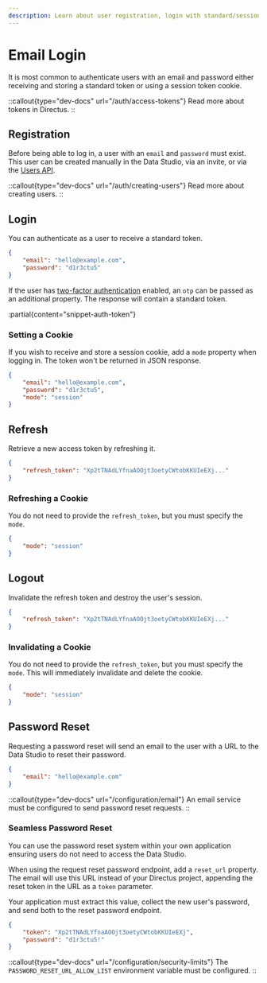 ```yaml
---
description: Learn about user registration, login with standard/session tokens, refresh, logout, and resetting passwords.
---
```


# Email Login

It is most common to authenticate users with an email and password either receiving and storing a standard token or using a session token cookie.

::callout{type="dev-docs" url="/auth/access-tokens"}
Read more about tokens in Directus.
::

## Registration

Before being able to log in, a user with an `email` and `password` must exist. This user can be created manually in the Data Studio, via an invite, or via the [Users API](/api-reference/users).

::callout{type="dev-docs" url="/auth/creating-users"}
Read more about creating users.
::

## Login

You can authenticate as a user to receive a standard token.

```json [POST /auth/login]
{
	"email": "hello@example.com",
	"password": "d1r3ctu5"
}
```

If the user has [two-factor authentication](/auth/2fa) enabled, an `otp` can be passed as an additional property. The response will contain a standard token.

:partial{content="snippet-auth-token"}


### Setting a Cookie

If you wish to receive and store a session cookie, add a `mode` property when logging in. The token won't be returned in JSON response.

```json [POST /auth/login]
{
	"email": "hello@example.com",
	"password": "d1r3ctu5",
	"mode": "session"
}
```

## Refresh

Retrieve a new access token by refreshing it.

```json [POST /auth/refresh]
{
	"refresh_token": "Xp2tTNAdLYfnaAOOjt3oetyCWtobKKUIeEXj..."
}
```

### Refreshing a Cookie

You do not need to provide the `refresh_token`, but you must specify the `mode`.

```json [POST /auth/refresh]
{
	"mode": "session"
}
```

## Logout

Invalidate the refresh token and destroy the user's session.

```json [POST /auth/logout]
{
	"refresh_token": "Xp2tTNAdLYfnaAOOjt3oetyCWtobKKUIeEXj..."
}
```

### Invalidating a Cookie

You do not need to provide the `refresh_token`, but you must specify the `mode`. This will immediately invalidate and delete the cookie.

```json [POST /auth/logout]
{
	"mode": "session"
}
```

## Password Reset

Requesting a password reset will send an email to the user with a URL to the Data Studio to reset their password.

```json [POST /auth/password/request]
{
	"email": "hello@example.com"
}
```

::callout{type="dev-docs" url="/configuration/email"}
An email service must be configured to send password reset requests.
::

### Seamless Password Reset

You can use the password reset system within your own application ensuring users do not need to access the Data Studio.

When using the request reset password endpoint, add a `reset_url` property. The email will use this URL instead of your Directus project, appending the reset token in the URL as a `token` parameter.

Your application must extract this value, collect the new user's password, and send both to the reset password endpoint.

```json [POST /auth/password/reset]
{
	"token": "Xp2tTNAdLYfnaAOOjt3oetyCWtobKKUIeEXj",
	"password": "d1r3ctu5!"
}
```

::callout{type="dev-docs" url="/configuration/security-limits"}
The `PASSWORD_RESET_URL_ALLOW_LIST` environment variable must be configured.
::
